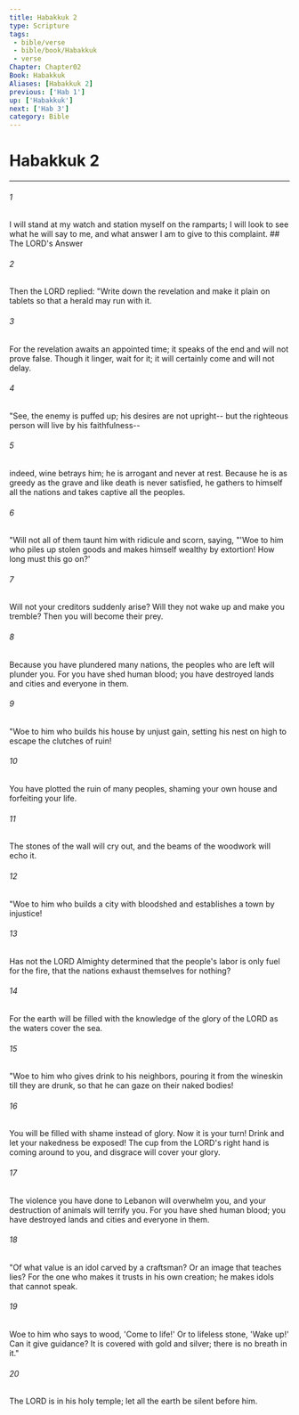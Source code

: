 ```yaml
---
title: Habakkuk 2
type: Scripture
tags:
 - bible/verse
 - bible/book/Habakkuk
 - verse
Chapter: Chapter02
Book: Habakkuk
Aliases: [Habakkuk 2]
previous: ['Hab 1']
up: ['Habakkuk']
next: ['Hab 3']
category: Bible
---
```

# Habakkuk 2

***


###### 1 
I will stand at my watch and station myself on the ramparts; I will look to see what he will say to me, and what answer I am to give to this complaint. ## The LORD's Answer 

###### 2 
Then the LORD replied: "Write down the revelation and make it plain on tablets so that a herald may run with it. 

###### 3 
For the revelation awaits an appointed time; it speaks of the end and will not prove false. Though it linger, wait for it; it will certainly come and will not delay. 

###### 4 
"See, the enemy is puffed up; his desires are not upright-- but the righteous person will live by his faithfulness-- 

###### 5 
indeed, wine betrays him; he is arrogant and never at rest. Because he is as greedy as the grave and like death is never satisfied, he gathers to himself all the nations and takes captive all the peoples. 

###### 6 
"Will not all of them taunt him with ridicule and scorn, saying, "'Woe to him who piles up stolen goods and makes himself wealthy by extortion! How long must this go on?' 

###### 7 
Will not your creditors suddenly arise? Will they not wake up and make you tremble? Then you will become their prey. 

###### 8 
Because you have plundered many nations, the peoples who are left will plunder you. For you have shed human blood; you have destroyed lands and cities and everyone in them. 

###### 9 
"Woe to him who builds his house by unjust gain, setting his nest on high to escape the clutches of ruin! 

###### 10 
You have plotted the ruin of many peoples, shaming your own house and forfeiting your life. 

###### 11 
The stones of the wall will cry out, and the beams of the woodwork will echo it. 

###### 12 
"Woe to him who builds a city with bloodshed and establishes a town by injustice! 

###### 13 
Has not the LORD Almighty determined that the people's labor is only fuel for the fire, that the nations exhaust themselves for nothing? 

###### 14 
For the earth will be filled with the knowledge of the glory of the LORD as the waters cover the sea. 

###### 15 
"Woe to him who gives drink to his neighbors, pouring it from the wineskin till they are drunk, so that he can gaze on their naked bodies! 

###### 16 
You will be filled with shame instead of glory. Now it is your turn! Drink and let your nakedness be exposed! The cup from the LORD's right hand is coming around to you, and disgrace will cover your glory. 

###### 17 
The violence you have done to Lebanon will overwhelm you, and your destruction of animals will terrify you. For you have shed human blood; you have destroyed lands and cities and everyone in them. 

###### 18 
"Of what value is an idol carved by a craftsman? Or an image that teaches lies? For the one who makes it trusts in his own creation; he makes idols that cannot speak. 

###### 19 
Woe to him who says to wood, 'Come to life!' Or to lifeless stone, 'Wake up!' Can it give guidance? It is covered with gold and silver; there is no breath in it." 

###### 20 
The LORD is in his holy temple; let all the earth be silent before him. 
